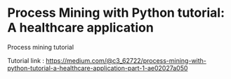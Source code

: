 # Process Mining with Python tutorial: A healthcare application

Process mining tutorial

Tutorial link : https://medium.com/@c3_62722/process-mining-with-python-tutorial-a-healthcare-application-part-1-ae02027a050

